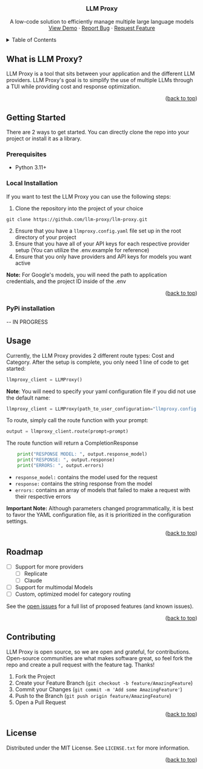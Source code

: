 <a name="readme-top"></a>

<h3 align="center">LLM Proxy</h3>

  <p align="center">
    A low-code solution to efficiently manage multiple large language models
    <br />
<!--     <a href="https://github.com/github_username/repo_name"><strong>Explore the docs »</strong></a> -->
<!--     <br />
    <br /> -->
    <a href="https://youtube.com">View Demo</a>
    ·
    <a href="https://github.com/llm-proxy/llm-proxy/issues">Report Bug</a>
    ·
    <a href="https://github.com/llm-proxy/llm-proxy/issues">Request Feature</a>
  </p>
</div>



<!-- TABLE OF CONTENTS -->
<details>
  <summary>Table of Contents</summary>
  <ol>
    <li>
      <a href="#about-the-project">About The Project</a>
    </li>
    <li>
      <a href="#getting-started">Getting Started</a>
      <ul>
        <li><a href="#prerequisites">Prerequisites</a></li>
        <li><a href="#installation">Installation</a></li>
      </ul>
    </li>
    <li><a href="#usage">Usage</a></li>
    <li><a href="#roadmap">Roadmap</a></li>
    <li><a href="#contributing">Contributing</a></li>
    <li><a href="#license">License</a></li>
    <li><a href="#contact">Contact</a></li>
    <li><a href="#acknowledgments">Acknowledgments</a></li>
  </ol>
</details>



<!-- ABOUT THE PROJECT -->
## What is LLM Proxy?
LLM Proxy is a tool that sits between your application and the different LLM providers. LLM Proxy's goal is to simplify the use of multiple LLMs through a TUI while providing cost and response optimization. 
<p align="right">(<a href="#readme-top">back to top</a>)</p>


<!-- GETTING STARTED -->
## Getting Started
There are 2 ways to get started. You can directly clone the repo into your project or install it as a library.

### Prerequisites
- Python 3.11+

### Local Installation
If you want to test the LLM Proxy you can use the following steps:

1. Clone the repository into the project of your choice
``` shell
git clone https://github.com/llm-proxy/llm-proxy.git
```
2. Ensure that you have a `llmproxy.config.yaml` file set up in the root directory of your project
3. Ensure that you have all of your API keys for each respective provider setup (You can utilize the .env.example for reference)
4. Ensure that you only have providers and API keys for models you want active

**Note:** For Google's models, you will need the path to application credentials, and the project ID inside of the .env
<p align="right">(<a href="#readme-top">back to top</a>)</p>

### PyPi installation
-- IN PROGRESS
## Usage
Currently, the LLM Proxy provides 2 different route types: Cost and Category.
After the setup is complete, you only need 1 line of code to get started:
```python
llmproxy_client = LLMProxy()
```

**Note**: You will need to specify your yaml configuration file if you did not use the default name:
```python
llmproxy_client = LLMProxy(path_to_user_configuration="llmproxy.config.yml")
```

To route, simply call the route function with your prompt:
```python
output = llmproxy_client.route(prompt=prompt)
```

The route function will return a CompletionResponse
``` python
    print("RESPONSE MODEL: ", output.response_model)
    print("RESPONSE: ", output.response)
    print("ERRORS: ", output.errors)
```
- `response_model:` contains the model used for the request
- `response:` contains the string response from the model
- `errors:` contains an array of models that failed to make a request with their respective errors 

**Important Note:** Although parameters changed programmatically, it is best to favor the YAML configuration file, as it is prioritized in the configuration settings.

<!-- _For more examples, please refer to the [Documentation](https://example.com)_ -->

<p align="right">(<a href="#readme-top">back to top</a>)</p>

<!-- ROADMAP -->
## Roadmap

- [ ] Support for more providers
  - [ ] Replicate
  - [ ] Claude
- [ ] Support for multimodal Models
- [ ] Custom, optimized model for category routing

See the [open issues](https://github.com/llm-proxy/llm-proxy/issues) for a full list of proposed features (and known issues).

<p align="right">(<a href="#readme-top">back to top</a>)</p>



<!-- CONTRIBUTING -->
## Contributing
LLM Proxy is open source, so we are open and grateful, for contributions. Open-source communities are what makes software great, so feel fork the repo and create a pull request with the feature tag. Thanks!

1. Fork the Project
2. Create your Feature Branch (`git checkout -b feature/AmazingFeature`)
3. Commit your Changes (`git commit -m 'Add some AmazingFeature'`)
4. Push to the Branch (`git push origin feature/AmazingFeature`)
5. Open a Pull Request

<p align="right">(<a href="#readme-top">back to top</a>)</p>



<!-- LICENSE -->
## License

Distributed under the MIT License. See `LICENSE.txt` for more information.

<p align="right">(<a href="#readme-top">back to top</a>)</p>



<!-- CONTACT -->
<!-- ## Contact

Your Name - [@twitter_handle](https://twitter.com/twitter_handle) - email@email_client.com

Project Link: [https://github.com/github_username/repo_name](https://github.com/github_username/repo_name)

<p align="right">(<a href="#readme-top">back to top</a>)</p> -->



<!-- ACKNOWLEDGMENTS -->
<!-- ## Acknowledgments

* []()
* []()
* []()

<p align="right">(<a href="#readme-top">back to top</a>)</p> -->